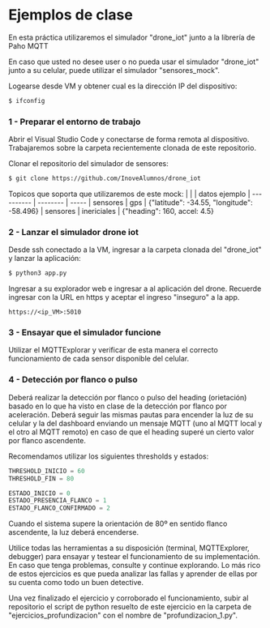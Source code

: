 # Ejemplos de clase

En esta práctica utilizaremos el simulador "drone_iot" junto a la librería de Paho MQTT

En caso que usted no desee user o no pueda usar el simulador "drone_iot" junto a su celular, puede utilizar el simulador "sensores_mock". 

Logearse desde VM y obtener cual es la dirección IP del dispositivo:
```sh
$ ifconfig
```

### 1 - Preparar el entorno de trabajo

Abrir el Visual Studio Code y conectarse de forma remota al dispositivo. Trabajaremos sobre la carpeta recientemente clonada de este repositorio.

Clonar el repositorio del simulador de sensores:
```sh
$ git clone https://github.com/InoveAlumnos/drone_iot
```

Topicos que soporta que utilizaremos de este mock:
|             |             | datos ejemplo
| ----------  | --------    | -----
|  sensores   | gps         | {"latitude": -34.55, "longitude": -58.496}
|  sensores   | inericiales | {"heading": 160, accel: 4.5}


### 2 - Lanzar el simulador drone iot
Desde ssh conectado a la VM, ingresar a la carpeta clonada del "drone_iot" y lanzar la aplicación:
```sh
$ python3 app.py
```

Ingresar a su explorador web e ingresar a al aplicación del drone. Recuerde ingresar con la URL en https y aceptar el ingreso "inseguro" a la app.
```
https://<ip_VM>:5010
```

### 3 - Ensayar que el simulador funcione
Utilizar el MQTTExplorar y verificar de esta manera el correcto funcionamiento de cada sensor disponible del celular.


### 4 - Detección por flanco o pulso
Deberá realizar la detección por flanco o pulso del heading (orietación) basado en lo que ha visto en clase de la detección por flanco por aceleración. Deberá seguir las mismas pautas para encender la luz de su celular y la del dashboard enviando un mensaje MQTT (uno al MQTT local y el otro al MQTT remoto) en caso de que el heading superé un cierto valor por flanco ascendente.

Recomendamos utilizar los siguientes thresholds y estados:
```python
THRESHOLD_INICIO = 60
THRESHOLD_FIN = 80

ESTADO_INICIO = 0
ESTADO_PRESENCIA_FLANCO = 1
ESTADO_FLANCO_CONFIRMADO = 2
```

Cuando el sistema supere la orientación de 80º en sentido flanco ascendente, la luz deberá encenderse.


Utilice todas las herramientas a su disposición (terminal, MQTTExplorer, debugger) para ensayar y testear el funcionamiento de su implementación. En caso que tenga problemas, consulte y continue explorando. Lo más rico de estos ejercicios es que pueda analizar las fallas y aprender de ellas por su cuenta como todo un buen detective.

Una vez finalizado el ejercicio y corroborado el funcionamiento, subir al repositorio el script de python resuelto de este ejercicio en la carpeta de "ejercicios_profundizacion" con el nombre de "profundizacion_1.py".
